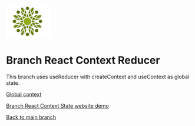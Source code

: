 ![logo](https://raw.githubusercontent.com/tempetflamer/Assets/main/oc/oc14/logo/logo_120_compressed.png)

# Branch React Context Reducer

This branch uses useReducer with createContext and useContext as global state.

[Global context](https://github.com/tempetflamer/OC-projet14/blob/react-context-reducer/src/utils/EmployeeContext.jsx)

[Branch React Context State website demo](https://reducer-context-hrnet-wh.netlify.app/)

[Back to main branch](https://github.com/tempetflamer/OC-projet14)
